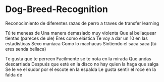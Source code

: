 # Dog-Breed-Recognition
Reconocimiento de diferentes razas de perro a traves de transfer learning

Tú te meneas de
Una manera demasiado muy violenta
Que al bellaquear tientas (pareces de ule)
Eres como elástica
Te voy a dar un 10 en las estadísticas
Sexo maníaca
Como lo machacas
Sintiendo el saca saca (tú eres senda bellaca)

Te gusta que te perreen
Facilmente se te nota en la mirada
Que andas descarriada
Después que esté en la disco no hay quien la haga que salga
Se le ve el sudor por el escote en la espalda
Le gusta sentir el roce en la falda de
